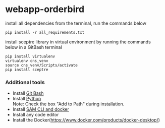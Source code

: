 # webapp-orderbird
install all dependencies from the terminal, run the commands below

``` pip install -r all_requirements.txt ```

install sceptre library in virtual environment by running the commands below in a GitBash terminal

```
pip install virtualenv
virtualenv cns_venv
source cns_venv/Scripts/activate
pip install sceptre
```
### Additional tools
* Install [Git Bash](https://gitforwindows.org/)
* Install [Python](https://www.python.org/downloads/)  
  Note: Check the box "Add to Path" during installation.
* Install [SAM CLI and docker](https://docs.aws.amazon.com/serverless-application-model/latest/developerguide/serverless-sam-cli-install.html)
* Install any code editor
* Install the Docker(https://www.docker.com/products/docker-desktop/)


